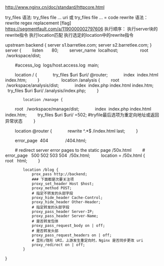 http://www.nginx.cn/doc/standard/httpcore.html

try_files
语法: try_files file ... uri 或 try_files file ... = code
rewrite
语法：rewrite regex replacement [flag]
https://segmentfault.com/a/1190000002797606
执行顺序：
执行server块的rewrite指令
执行location匹配
执行选定的location中的rewrite指令

upstream backend {
    server s1.barretlee.com;
    server s2.barretlee.com;
}
server {
        listen       80;
        server_name  localhost;
        
        root   /workspace/dist;

        #access_log  logs/host.access.log  main;

        location / {
            try_files $uri $uri/ @router;
            index  index.html index.htm;
        }
        
        location /analysis {
              root   /workspace/analysis/dist;
            index  index.php index.html index.htm;
              try_files $uri $uri/ /analysis/index.php;
        }

            location /manage {
              root   /workspace/manage/dist;
            index  index.php index.html index.htm;
              try_files $uri $uri/ =502; #tryfile最后选项为重定向地址或返回异常状态
        }


        location @router {
            rewrite ^.*$ /index.html last;
        }


        error_page  404              /404.html;


        # redirect server error pages to the static page /50x.html
        #
        error_page   500 502 503 504  /50x.html;
        location = /50x.html {
            root   html;
        }

            location /blog {
                prox_pass http://backend;
                ### 下面都是次要关注项
                proxy_set_header Host $host;
                proxy_method POST;
                # 指定不转发的头部字段
                proxy_hide_header Cache-Control;
                proxy_hide_header Other-Header;
                # 指定转发的头部字段
                proxy_pass_header Server-IP;
                proxy_pass_header Server-Name;
                # 是否转发包体
                proxy_pass_request_body on | off;
                # 是否转发头部
                proxy_pass_request_headers on | off;
                # 显形/隐形 URI，上游发生重定向时，Nginx 是否同步更改 uri
                proxy_redirect on | off;
            }
 }